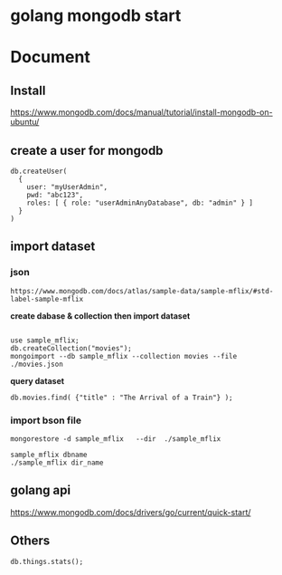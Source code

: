 # golang mongodb start 




#  Document


## Install

https://www.mongodb.com/docs/manual/tutorial/install-mongodb-on-ubuntu/



##  create a user for mongodb

```shell
db.createUser(
  {
    user: "myUserAdmin",
    pwd: "abc123",
    roles: [ { role: "userAdminAnyDatabase", db: "admin" } ]
  }
)
```

##  import  dataset

###  json

```shell
https://www.mongodb.com/docs/atlas/sample-data/sample-mflix/#std-label-sample-mflix
```

**create dabase & collection then import dataset**
```shell

use sample_mflix;
db.createCollection("movies");
mongoimport --db sample_mflix --collection movies --file  ./movies.json

```

**query dataset**
```shell
db.movies.find( {"title" : "The Arrival of a Train"} );

```


###  import bson file
```shell
mongorestore -d sample_mflix   --dir  ./sample_mflix

sample_mflix dbname
./sample_mflix dir_name

```


## golang api
https://www.mongodb.com/docs/drivers/go/current/quick-start/




##  Others

```shell
db.things.stats();
```

